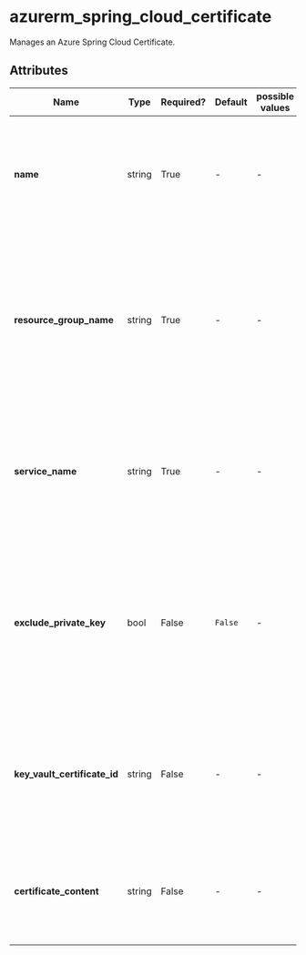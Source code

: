 # azurerm_spring_cloud_certificate

Manages an Azure Spring Cloud Certificate.

## Attributes

| Name | Type | Required? | Default  | possible values | Description |
| ---- | ---- | --------- | -------- | ----------- | ----------- |
| **name** | string | True | -  |  -  | Specifies the name of the Spring Cloud Certificate. Changing this forces a new resource to be created. | 
| **resource_group_name** | string | True | -  |  -  | Specifies the name of the resource group in which to create the Spring Cloud Certificate. Changing this forces a new resource to be created. | 
| **service_name** | string | True | -  |  -  | Specifies the name of the Spring Cloud Service resource. Changing this forces a new resource to be created. | 
| **exclude_private_key** | bool | False | `False`  |  -  | Specifies whether the private key should be excluded from the Key Vault Certificate. Changing this forces a new resource to be created. Defaults to `false`. | 
| **key_vault_certificate_id** | string | False | -  |  -  | Specifies the ID of the Key Vault Certificate resource. Changing this forces a new resource to be created. | 
| **certificate_content** | string | False | -  |  -  | The content of uploaded certificate. Changing this forces a new resource to be created. | 

